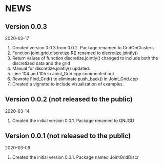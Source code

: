 # NEWS

## Version 0.0.3
  2020-03-17
  1. Created version 0.0.3 from 0.0.2. Package renamed to GridOnClusters
  2. Function joint.grid.discretize.R() renamed to discretize.jointly()
  3. Return values of function discretize.jointly() changed to include both the discretized data and the grid
  4. Manual for discretize.jointly() updated.
  5. Line 104 and 105 in Joint_Grid.cpp commented out
  6. Rewrote Find_Grid() to eliminate push_back() in Joint_Grid.cpp
  7. Created a vignette to include visualization of examples.
  
## Version 0.0.2 (not released to the public)
  2020-03-14
  1. Created the initial version 0.0.1. Package renamed to QNJGD

## Version 0.0.1 (not released to the public)
  2020-03-09
  1. Created the initial version 0.0.1. Package named JointGridDiscr
